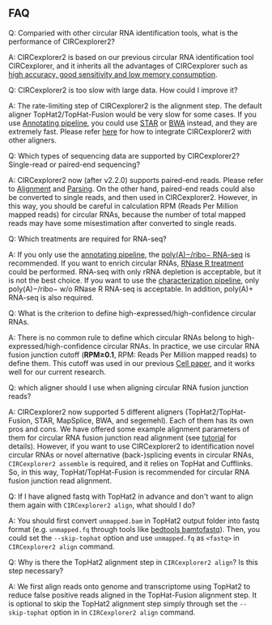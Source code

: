 ## FAQ

Q: Comparied with other circular RNA identification tools, what is the performance of CIRCexplorer2?

A: CIRCexplorer2 is based on our previous circular RNA identification tool CIRCexplorer, and it inherits all the advantages of CIRCexplorer such as [high accuracy, good sensitivity and low memory consumption](http://nar.oxfordjournals.org/content/44/6/e58.abstract).

Q: CIRCexplorer2 is too slow with large data. How could I improve it?

A: The rate-limiting step of CIRCexplorer2 is the alignment step. The default aligner TopHat2/TopHat-Fusion would be very slow for some cases. If you use [Annotating pipeline](../tutorial/pipeline.md), you could use [STAR](https://github.com/alexdobin/STAR) or [BWA](https://github.com/lh3/bwa) instead, and they are extremely fast. Please refer [here](../tutorial/parsing.md) for how to integrate CIRCexplorer2 with other aligners.

Q: Which types of sequencing data are supported by CIRCexplorer2? Single-read or paired-end sequencing?

A: CIRCexplorer2 now (after v2.2.0) supports paired-end reads. Please refer to [Alignment](../tutorial/alignment.md) and [Parsing](../tutorial/parsing.md). On the other hand, paired-end reads could also be converted to single reads, and then used in CIRCexplorer2. However, in this way, you should be careful in calculation RPM (Reads Per Million mapped reads) for circular RNAs, because the number of total mapped reads may have some misestimation after converted to single reads.

Q: Which treatments are required for RNA-seq?

A: If you only use the [annotating pipeline](../tutorial/pipeline.md), the [poly(A)−/ribo− RNA-seq](http://genomebiology.com/2011/12/2/R16) is recommended. If you want to enrich circular RNAs, [RNase R treatment](http://www.sciencedirect.com/science/article/pii/S109727651300590X) could be performed. RNA-seq with only rRNA depletion is acceptable, but it is not the best choice. If you want to use the [characterization pipeline](../tutorial/pipeline.md), only poly(A)−/ribo− w/o RNase R RNA-seq is acceptable. In addition, poly(A)+ RNA-seq is also required.

Q: What is the criterion to define high-expressed/high-confidence circular RNAs.

A: There is no common rule to define which circular RNAs belong to high-expressed/high-confidence circular RNAs. In practice, we use circular RNA fusion junction cutoff (**RPM≥0.1**, RPM: Reads Per Million mapped reads) to define them. This cutoff was used in our previous [Cell paper](http://www.sciencedirect.com/science/article/pii/S0092867414011118), and it works well for our current research.

Q: which aligner should I use when aligning circular RNA fusion junction reads?

A: CIRCexplorer2 now supported 5 different aligners (TopHat2/TopHat-Fusion, STAR, MapSplice, BWA, and segemehl). Each of them has its own pros and cons. We have offered some example alignment parameters of them for circular RNA fusion junction read alignment (see [tutorial](../tutorial/alignment.md) for details). However, if you want to use CIRCexplorer2 to identification novel circular RNAs or novel alternative (back-)splicing events in circular RNAs, `CIRCexplorer2 assemble` is required, and it relies on TopHat and Cufflinks. So, in this way, TopHat/TopHat-Fusion is recommended for circular RNA fusion junction read alignment.

Q: If I have aligned fastq with TopHat2 in advance and don't want to align them again with `CIRCexplorer2 align`, what should I do?

A: You should first convert `unmapped.bam` in TopHat2 output folder into fastq format (e.g. `unmapped.fq` through tools like [bedtools bamtofastq](http://bedtools.readthedocs.io/en/latest/content/tools/bamtobed.html)). Then, you could set the `--skip-tophat` option and use `unmapped.fq` as `<fastq>` in `CIRCexplorer2 align` command.

Q: Why is there the TopHat2 alignment step in `CIRCexplorer2 align`? Is this step necessary?

A: We first align reads onto genome and transcriptome using TopHat2 to reduce false positive reads aligned in the TopHat-Fusion alignment step. It is optional to skip the TopHat2 alignment step simply through set the `--skip-tophat` option in in `CIRCexplorer2 align` command.
